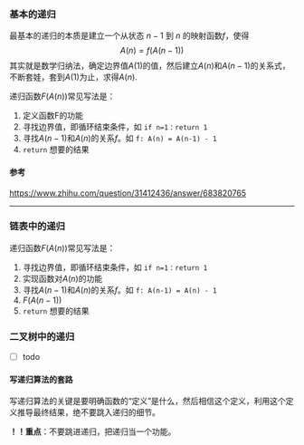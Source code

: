 ### 基本的递归

最基本的递归的本质是建立一个从状态 $n-1$ 到 $n$ 的映射函数$f$，使得
$$
A(n) = f ( A(n-1) )
$$
其实就是数学归纳法，确定边界值$A(1)$的值，然后建立$A(n)$和$A(n-1)$的关系式，不断套娃，套到$A(1)$为止，求得$A(n)$.



递归函数$F(A(n))$常见写法是：

1. 定义函数F的功能
2. 寻找边界值，即循环结束条件，如 `if n=1：return 1`
3. 寻找$A(n-1)$和$A(n)$的关系$f$。如 `f: A(n) = A(n-1) - 1`
4. `return` 想要的结果



#### 参考

https://www.zhihu.com/question/31412436/answer/683820765

----

### 链表中的递归

递归函数$F(A(n))$常见写法是：

1. 寻找边界值，即循环结束条件，如 `if n=1：return 1`
2. 实现函数对$A(n)$的功能
3. 寻找$A(n-1)$和$A(n)$的关系$f$。如 `f: A(n-1) = A(n) - 1`
4. $F(A(n-1))$
5. `return` 想要的结果

### 二叉树中的递归

- [ ] todo

#### 写递归算法的套路

写递归算法的关键是要明确函数的“定义”是什么，然后相信这个定义，利用这个定义推导最终结果，绝不要跳入递归的细节。

**！！重点**：不要跳进递归，把递归当一个功能。

